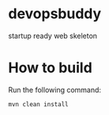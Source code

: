 # devopsbuddy
startup ready web skeleton

# How to build
Run the following command:
```
mvn clean install
```